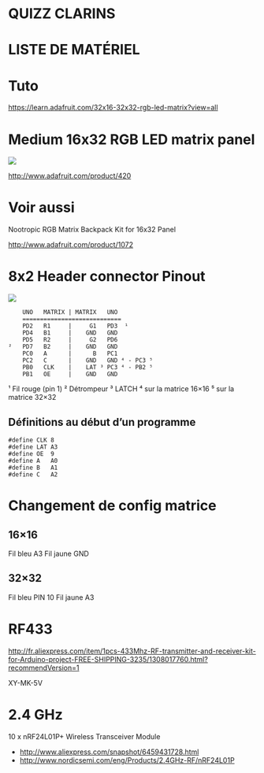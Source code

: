 
**QUIZZ CLARINS**
=================

# LISTE DE MATÉRIEL


# Tuto

<https://learn.adafruit.com/32x16-32x32-rgb-led-matrix?view=all>

# Medium 16x32 RGB LED matrix panel

![](http://www.adafruit.com/images/970x728/420-08.jpg)

<http://www.adafruit.com/product/420>



# Voir aussi

Nootropic RGB Matrix Backpack Kit for 16x32 Panel

<http://www.adafruit.com/product/1072>







# 8x2 Header connector Pinout

![](https://learn.adafruit.com/system/assets/assets/000/002/943/medium800/led_matrix_inputidc.jpg?1396789239)


        UNO   MATRIX | MATRIX   UNO
        ============================
        PD2   R1     |     G1   PD3  ¹
        PD4   B1     |    GND   GND
        PD5   R2     |     G2   PD6
    ²   PD7   B2     |    GND   GND
        PC0   A      |      B   PC1
        PC2   C      |    GND   GND ⁴ - PC3 ⁵
        PB0   CLK    |    LAT ³ PC3 ⁴ - PB2 ⁵
        PB1   OE     |    GND   GND

¹ Fil rouge (pin 1)
² Détrompeur
³ LATCH
⁴ sur la matrice 16×16
⁵ sur la matrice 32×32

## Définitions au début d’un programme

    #define CLK 8
    #define LAT A3
    #define OE  9
    #define A   A0
    #define B   A1
    #define C   A2



# Changement de config matrice

## 16×16
Fil bleu A3
Fil jaune GND

## 32×32
Fil bleu PIN 10
Fil jaune A3





# RF433

<http://fr.aliexpress.com/item/1pcs-433Mhz-RF-transmitter-and-receiver-kit-for-Arduino-project-FREE-SHIPPING-3235/1308017760.html?recommendVersion=1>

XY-MK-5V




# 2.4 GHz

10 x nRF24L01P+ Wireless Transceiver Module

- <http://www.aliexpress.com/snapshot/6459431728.html>
- <http://www.nordicsemi.com/eng/Products/2.4GHz-RF/nRF24L01P>


